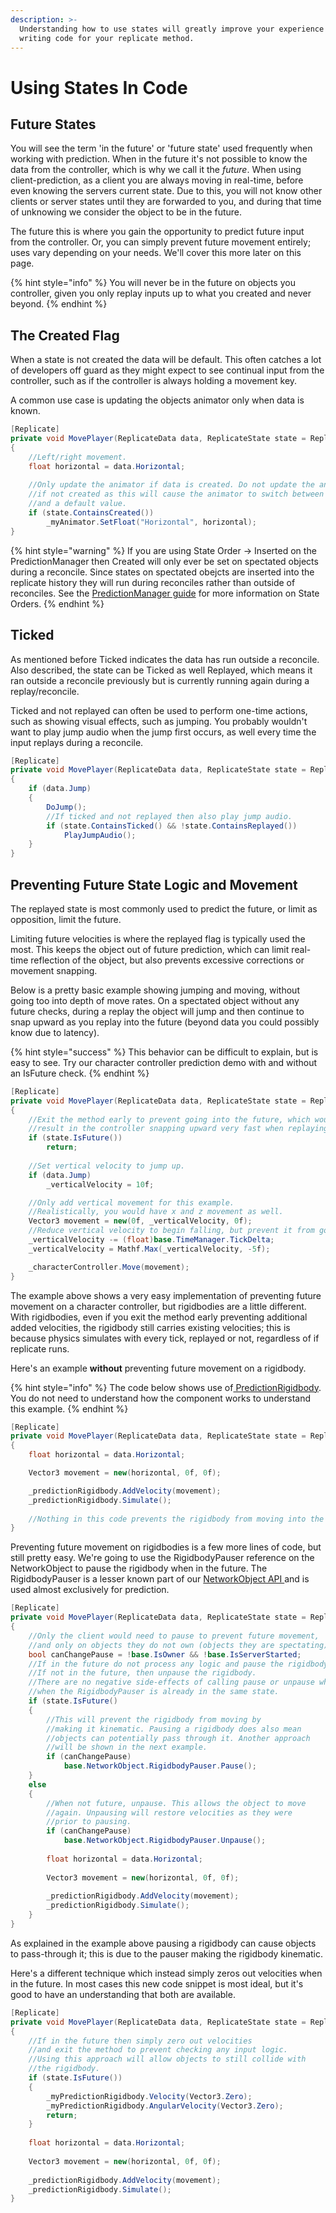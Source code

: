 ```yaml
---
description: >-
  Understanding how to use states will greatly improve your experience when
  writing code for your replicate method.
---
```


# Using States In Code

## Future States

You will see the term 'in the future' or 'future state' used frequently when working with prediction. When in the future it's not possible to know the data from the controller, which is why we call it the _future_. When using client-prediction, as a client you are always moving in real-time, before even knowing the servers current state. Due to this, you will not know other clients or server states until they are forwarded to you, and during that time of unknowing we consider the object to be in the future.

The future this is where you gain the opportunity to predict future input from the controller. Or, you can simply prevent future movement entirely; uses vary depending on your needs. We'll cover this more later on this page.

{% hint style="info" %}
You will never be in the future on objects you controller, given you only replay inputs up to what you created and never beyond.
{% endhint %}

## The Created Flag

When a state is not created the data will be default. This often catches a lot of developers off guard as they might expect to see continual input from the controller, such as if the controller is always holding a movement key.

A common use case is updating the objects animator only when data is known.

```csharp
[Replicate]
private void MovePlayer(ReplicateData data, ReplicateState state = ReplicateState.Invalid, Channel channel = Channel.Unreliable)
{
    //Left/right movement.
    float horizontal = data.Horizontal;
    
    //Only update the animator if data is created. Do not update the animator
    //if not created as this will cause the animator to switch between having input
    //and a default value.
    if (state.ContainsCreated())
        _myAnimator.SetFloat("Horizontal", horizontal);
}
```

{% hint style="warning" %}
If you are using State Order -> Inserted on the PredictionManager then Created will only ever be set on spectated objects during a reconcile. Since states on spectated obejcts are inserted into the replicate history they will run during reconciles rather than outside of reconciles. See the [PredictionManager guide](../../../../../fishnet-building-blocks/components/managers/predictionmanager.md) for more information on State Orders.
{% endhint %}

## Ticked

As mentioned before Ticked indicates the data has run outside a reconcile. Also described, the state can be Ticked as well Replayed, which means it ran outside a reconcile previously but is currently running again during a replay/reconcile.

Ticked and not replayed can often be used to perform one-time actions, such as showing visual effects, such as jumping. You probably wouldn't want to play jump audio when the jump first occurs, as well every time the input replays during a reconcile.

```csharp
[Replicate]
private void MovePlayer(ReplicateData data, ReplicateState state = ReplicateState.Invalid, Channel channel = Channel.Unreliable)
{
    if (data.Jump)
    {
        DoJump();
        //If ticked and not replayed then also play jump audio.
        if (state.ContainsTicked() && !state.ContainsReplayed())
            PlayJumpAudio();
    }
}
```

## Preventing Future State Logic and Movement

The replayed state is most commonly used to predict the future, or limit as opposition, limit the future.

Limiting future velocities is where the replayed flag is typically used the most. This keeps the object out of future prediction, which can limit real-time reflection of the object, but also prevents excessive corrections or movement snapping.

Below is a pretty basic example showing jumping and moving, without going too into depth of move rates. On a spectated object without any future checks, during a replay the object will jump and then continue to snap upward as you replay into the future (beyond data you could possibly know due to latency).

{% hint style="success" %}
This behavior can be difficult to explain, but is easy to see. Try our character controller prediction demo with and without an IsFuture check.
{% endhint %}

```csharp
[Replicate]
private void MovePlayer(ReplicateData data, ReplicateState state = ReplicateState.Invalid, Channel channel = Channel.Unreliable)
{
    //Exit the method early to prevent going into the future, which would
    //result in the controller snapping upward very fast when replaying a jump.
    if (state.IsFuture())
        return;
        
    //Set vertical velocity to jump up.
    if (data.Jump)
        _verticalVelocity = 10f;

    //Only add vertical movement for this example.
    //Realistically, you would have x and z movement as well.
    Vector3 movement = new(0f, _verticalVelocity, 0f);
    //Reduce vertical velocity to begin falling, but prevent it from going too low.
    _verticalVelocity -= (float)base.TimeManager.TickDelta;
    _verticalVelocity = Mathf.Max(_verticalVelocity, -5f);

    _characterController.Move(movement);
}
```

The example above shows a very easy implementation of preventing future movement on a character controller, but rigidbodies are a little different. With rigidbodies, even if you exit the method early preventing additional added velocities, the rigidbody still carries existing velocities; this is because physics simulates with every tick, replayed or not, regardless of if replicate runs.

Here's an example **without** preventing future movement on a rigidbody.

{% hint style="info" %}
The code below shows use of[ PredictionRigidbody](../../predictionrigidbody.md). You do not need to understand how the component works to understand this example.
{% endhint %}

```csharp
[Replicate]
private void MovePlayer(ReplicateData data, ReplicateState state = ReplicateState.Invalid, Channel channel = Channel.Unreliable)
{       
    float horizontal = data.Horizontal;

    Vector3 movement = new(horizontal, 0f, 0f);

    _predictionRigidbody.AddVelocity(movement);
    _predictionRigidbody.Simulate();
    
    //Nothing in this code prevents the rigidbody from moving into the future.
}
```

Preventing future movement on rigidbodies is a few more lines of code, but still pretty easy. We're going to use the RigidbodyPauser reference on the NetworkObject to pause the rigidbody when in the future. The RigidbodyPauser is a lesser known part of our [NetworkObject API ](https://firstgeargames.com/FishNet/api/api/FishNet.Object.NetworkObject.html#FishNet_Object_NetworkObject_RigidbodyPauser)and is used almost exclusively for prediction.

```csharp
[Replicate]
private void MovePlayer(ReplicateData data, ReplicateState state = ReplicateState.Invalid, Channel channel = Channel.Unreliable)
{   
    //Only the client would need to pause to prevent future movement,
    //and only on objects they do not own (objects they are spectating).
    bool canChangePause = !base.IsOwner && !base.IsServerStarted;
    //If in the future do not process any logic and pause the rigidbody.
    //If not in the future, then unpause the rigidbody.
    //There are no negative side-effects of calling pause or unpause when
    //when the RigidbodyPauser is already in the same state.
    if (state.IsFuture()
    {
        //This will prevent the rigidbody from moving by
        //making it kinematic. Pausing a rigidbody does also mean
        //objects can potentially pass through it. Another approach
        //will be shown in the next example.
        if (canChangePause)
            base.NetworkObject.RigidbodyPauser.Pause();
    }
    else
    {
        //When not future, unpause. This allows the object to move
        //again. Unpausing will restore velocities as they were
        //prior to pausing.
        if (canChangePause)
            base.NetworkObject.RigidbodyPauser.Unpause();
            
        float horizontal = data.Horizontal;
    
        Vector3 movement = new(horizontal, 0f, 0f);
    
        _predictionRigidbody.AddVelocity(movement);
        _predictionRigidbody.Simulate();
    }
}
```

As explained in the example above pausing a rigidbody can cause objects to pass-through it; this is due to the pauser making the rigidbody kinematic.

Here's a different technique which instead simply zeros out velocities when in the future. In most cases this new code snippet is most ideal, but it's good to have an understanding that both are available.

```csharp
[Replicate]
private void MovePlayer(ReplicateData data, ReplicateState state = ReplicateState.Invalid, Channel channel = Channel.Unreliable)
{   
    //If in the future then simply zero out velocities
    //and exit the method to prevent checking any input logic.
    //Using this approach will allow objects to still collide with
    //the rigidbody.
    if (state.IsFuture())
    {
        _myPredictionRigidbody.Velocity(Vector3.Zero);
        _myPredictionRigidbody.AngularVelocity(Vector3.Zero);
        return;
    }
    
    float horizontal = data.Horizontal;
    
    Vector3 movement = new(horizontal, 0f, 0f);
    
    _predictionRigidbody.AddVelocity(movement);
    _predictionRigidbody.Simulate();
}

```
